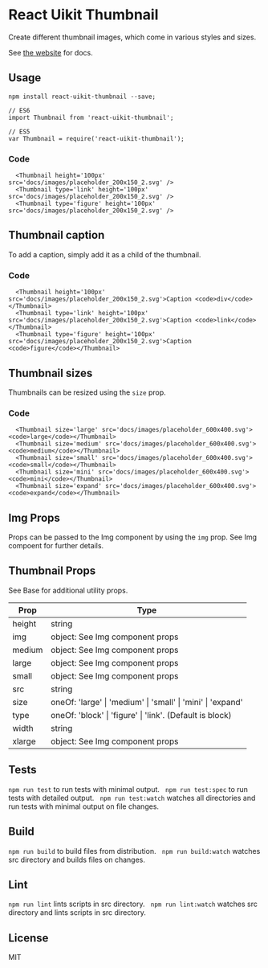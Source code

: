 # React Uikit Thumbnail

Create different thumbnail images, which come in various styles and sizes.

See [the website](http://otissv.github.io/react-uikit-components) for docs.

## Usage

    npm install react-uikit-thumbnail --save;

    // ES6
    import Thumbnail from 'react-uikit-thumbnail';

    // ES5
    var Thumbnail = require('react-uikit-thumbnail');




### Code

      <Thumbnail height='100px' src='docs/images/placeholder_200x150_2.svg' />
      <Thumbnail type='link' height='100px' src='docs/images/placeholder_200x150_2.svg' />
      <Thumbnail type='figure' height='100px' src='docs/images/placeholder_200x150_2.svg' />

## Thumbnail caption

<span>To add a caption, simply add it as a child of the thumbnail.</span>


### Code

      <Thumbnail height='100px' src='docs/images/placeholder_200x150_2.svg'>Caption <code>div</code></Thumbnail>
      <Thumbnail type='link' height='100px' src='docs/images/placeholder_200x150_2.svg'>Caption <code>link</code></Thumbnail>
      <Thumbnail type='figure' height='100px' src='docs/images/placeholder_200x150_2.svg'>Caption <code>figure</code></Thumbnail>

## Thumbnail sizes

<span>Thumbnails can be resized using the `size` prop.</span>


### Code

      <Thumbnail size='large' src='docs/images/placeholder_600x400.svg'><code>large</code></Thumbnail>
      <Thumbnail size='medium' src='docs/images/placeholder_600x400.svg'><code>medium</code></Thumbnail>
      <Thumbnail size='small' src='docs/images/placeholder_600x400.svg'><code>small</code></Thumbnail>
      <Thumbnail size='mini' src='docs/images/placeholder_600x400.svg'><code>mini</code></Thumbnail>
      <Thumbnail size='expand' src='docs/images/placeholder_600x400.svg'><code>expand</code></Thumbnail>

## Img Props

<span>Props can be passed to the Img component by using the `img` prop. See Img compoent for further details.</span>

## Thumbnail Props

See Base for additional utility props.

<table class="uk-table">

<thead>

<tr>

<th>Prop</th>

<th>Type</th>

</tr>

</thead>

<tbody>

<tr>

<td colspan="1">height</td>

<td>string</td>

</tr>

<tr>

<td colspan="1">img</td>

<td>object: See Img component props</td>

</tr>

<tr>

<td colspan="1">medium</td>

<td>object: See Img component props</td>

</tr>

<tr>

<td colspan="1">large</td>

<td>object: See Img component props</td>

</tr>

<tr>

<td colspan="1">small</td>

<td>object: See Img component props</td>

</tr>

<tr>

<td colspan="1">src</td>

<td>string</td>

</tr>

<tr>

<td colspan="1">size</td>

<td>oneOf: 'large' | 'medium' | 'small' | 'mini' | 'expand'</td>

</tr>

<tr>

<td colspan="1">type</td>

<td>oneOf: 'block' | 'figure' | 'link'. (Default is block)</td>

</tr>

<tr>

<td colspan="1">width</td>

<td>string</td>

</tr>

<tr>

<td colspan="1">xlarge</td>

<td>object: See Img component props</td>

</tr>

</tbody>

</table>

## Tests

`npm run test` to run tests with minimal output.  
`npm run test:spec` to run tests with detailed output.  
`npm run test:watch` watches all directories and run tests with minimal output on file changes.  

## Build
`npm run build` to build files from distribution.  
`npm run build:watch` watches src directory and builds files on changes.  

## Lint
`npm run lint` lints scripts in src directory.  
`npm run lint:watch` watches src directory and lints scripts in src directory.  

## License
MIT